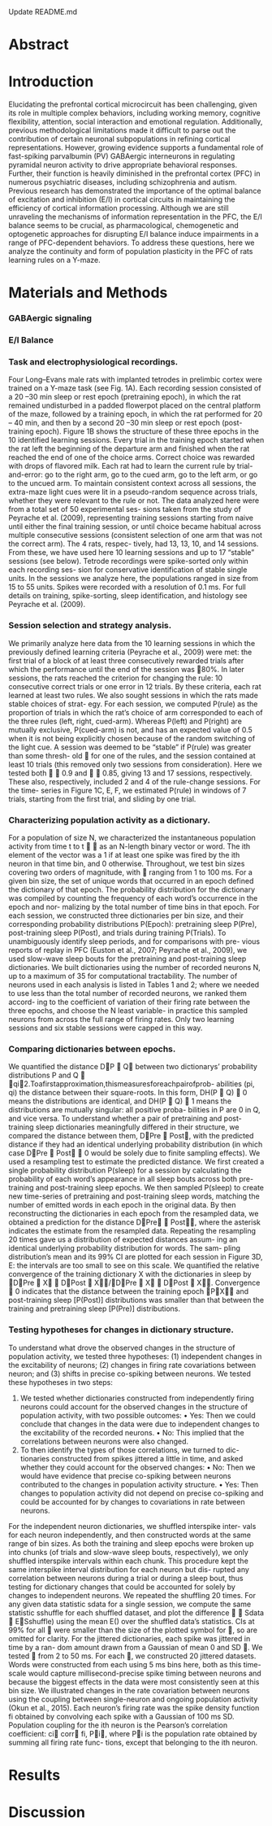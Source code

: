 Update README.md

# Abstract 
 
 
# Introduction

Elucidating the prefrontal cortical microcircuit has been challenging, given its role in multiple complex behaviors, including working memory, cognitive flexibility, attention, social interaction and emotional regulation. Additionally, previous methodological limitations made it difficult to parse out the contribution of certain neuronal subpopulations in refining cortical representations. However, growing evidence supports a fundamental role of fast-spiking parvalbumin (PV) GABAergic interneurons in regulating pyramidal neuron activity to drive appropriate behavioral responses. Further, their function is heavily diminished in the prefrontal cortex (PFC) in numerous psychiatric diseases, including schizophrenia and autism. Previous research has demonstrated the importance of the optimal balance of excitation and inhibition (E/I) in cortical circuits in maintaining the efficiency of cortical information processing. Although we are still unraveling the mechanisms of information representation in the PFC, the E/I balance seems to be crucial, as pharmacological, chemogenetic and optogenetic approaches for disrupting E/I balance induce impairments in a range of PFC-dependent behaviors. To address these questions, here we analyze the continuity and form of population plasticity in the PFC of rats learning rules on a Y-maze. 

 
# Materials and Methods

### GABAergic signaling

### E/I Balance


### Task and electrophysiological recordings. 
Four Long–Evans male rats with implanted tetrodes in prelimbic cortex were trained on a Y-maze task (see Fig. 1A). Each recording session consisted of a 20 –30 min sleep or rest epoch (pretraining epoch), in which the rat remained undisturbed in a padded flowerpot placed on the central platform of the maze, followed by a training epoch, in which the rat performed for 20 – 40 min, and then by a second 20 –30 min sleep or rest epoch (post-training epoch). Figure 1B shows the structure of these three epochs in the 10 identified learning sessions. Every trial in the training epoch started when the rat left the beginning of the departure arm and finished when the rat reached the end of one of the choice arms. Correct choice was rewarded with drops of flavored milk. Each rat had to learn the current rule by trial-and-error: go to the right arm, go to the cued arm, go to the left arm, or go to the uncued arm. To maintain consistent context across all sessions, the extra-maze light cues were lit in a pseudo-random sequence across trials, whether they were relevant to the rule or not.
The data analyzed here were from a total set of 50 experimental ses- sions taken from the study of Peyrache et al. (2009), representing training sessions starting from naive until either the final training session, or until choice became habitual across multiple consecutive sessions (consistent selection of one arm that was not the correct arm). The 4 rats, respec- tively, had 13, 13, 10, and 14 sessions. From these, we have used here 10 learning sessions and up to 17 “stable” sessions (see below). Tetrode recordings were spike-sorted only within each recording ses- sion for conservative identification of stable single units. In the sessions we analyze here, the populations ranged in size from 15 to 55 units. Spikes were recorded with a resolution of 0.1 ms. For full details on training, spike-sorting, sleep identification, and histology see Peyrache et al. (2009).

### Session selection and strategy analysis. 
We primarily analyze here data from the 10 learning sessions in which the previously defined learning criteria (Peyrache et al., 2009) were met: the first trial of a block of at least three consecutively rewarded trials after which the performance until the end of the session was 􏰀80%. In later sessions, the rats reached the criterion for changing the rule: 10 consecutive correct trials or one error in 12 trials. By these criteria, each rat learned at least two rules.
We also sought sessions in which the rats made stable choices of strat- egy. For each session, we computed P(rule) as the proportion of trials in which the rat’s choice of arm corresponded to each of the three rules (left, right, cued-arm). Whereas P(left) and P(right) are mutually exclusive, P(cued-arm) is not, and has an expected value of 0.5 when it is not being explicitly chosen because of the random switching of the light cue. A session was deemed to be “stable” if P(rule) was greater than some thresh- old 􏰍 for one of the rules, and the session contained at least 10 trials (this removed only two sessions from consideration). Here we tested both 􏰍 􏰁 0.9 and 􏰍 􏰁 0.85, giving 13 and 17 sessions, respectively. These also, respectively, included 2 and 4 of the rule-change sessions. For the time- series in Figure 1C, E, F, we estimated P(rule) in windows of 7 trials, starting from the first trial, and sliding by one trial.

### Characterizing population activity as a dictionary. 
For a population of size N, we characterized the instantaneous population activity from time t to t 􏰂 􏰎 as an N-length binary vector or word. The ith element of the vector was a 1 if at least one spike was fired by the ith neuron in that time bin, and 0 otherwise. Throughout, we test bin sizes covering two orders of magnitude, with 􏰎 ranging from 1 to 100 ms. For a given bin size, the set of unique words that occurred in an epoch defined the dictionary of that epoch. The probability distribution for the dictionary was compiled by counting the frequency of each word’s occurrence in the epoch and nor- malizing by the total number of time bins in that epoch.
For each session, we constructed three dictionaries per bin size, and their corresponding probability distributions P(Epoch): pretraining sleep P(Pre), post-training sleep P(Post), and trials during training P(Trials). To unambiguously identify sleep periods, and for comparisons with pre- vious reports of replay in PFC (Euston et al., 2007; Peyrache et al., 2009), we used slow-wave sleep bouts for the pretraining and post-training sleep dictionaries.
We built dictionaries using the number of recorded neurons N, up to a maximum of 35 for computational tractability. The number of neurons used in each analysis is listed in Tables 1 and 2; where we needed to use less than the total number of recorded neurons, we ranked them accord- ing to the coefficient of variation of their firing rate between the three epochs, and choose the N least variable- in practice this sampled neurons from across the full range of firing rates. Only two learning sessions and six stable sessions were capped in this way.

### Comparing dictionaries between epochs. 
We quantified the distance D􏰃P 􏰓 Q􏰄 between two dictionarys’ probability distributions P and Q 􏰈 􏰕qi􏰄2.Toafirstapproximation,thismeasuresforeachpairofprob- abilities (pi, qi) the distance between their square-roots. In this form, DH(P 􏰓 Q) 􏰁 0 means the distributions are identical, and DH(P 􏰓 Q) 􏰁 1 means the distributions are mutually singular: all positive proba- bilities in P are 0 in Q, and vice versa.
To understand whether a pair of pretraining and post-training sleep dictionaries meaningfully differed in their structure, we compared the distance between them, D􏰃Pre 􏰓 Post􏰄, with the predicted distance if they had an identical underlying probability distribution (in which case D􏰃Pre 􏰓 Post􏰄 􏰀 0 would be solely due to finite sampling effects). We used a resampling test to estimate the predicted distance. We first created a single probability distribution P(sleep) for a session by calculating the probability of each word’s appearance in all sleep bouts across both pre- training and post-training sleep epochs. We then sampled P(sleep) to create new time-series of pretraining and post-training sleep words, matching the number of emitted words in each epoch in the original data. By then reconstructing the dictionaries in each epoch from the resampled data, we obtained a prediction for the distance D􏰃Pre􏰗 􏰓 Post􏰗􏰄, where the asterisk indicates the estimate from the resampled data. Repeating the resampling 20 times gave us a distribution of expected distances assum- ing an identical underlying probability distribution for words. The sam- pling distribution’s mean and its 99% CI are plotted for each session in Figure 3D, E: the intervals are too small to see on this scale.
We quantified the relative convergence of the training dictionary X with the dictionaries in sleep by 􏰅D􏰃Pre 􏰓 X􏰄 􏰈 D􏰃Post 􏰓 X􏰄􏰆/􏰅D􏰃Pre 􏰓 X􏰄 􏰂 D􏰃Post 􏰓 X􏰄􏰆. Convergence 􏰀 0 indicates that the distance between the training epoch 􏰅P􏰃X􏰄􏰆 and post-training sleep [P(Post)] distributions was smaller than that between the training and pretraining sleep [P(Pre)] distributions.

### Testing hypotheses for changes in dictionary structure. 
To understand what drove the observed changes in the structure of population activity, we tested three hypotheses: (1) independent changes in the excitability of neurons; (2) changes in firing rate covariations between neuron; and (3) shifts in precise co-spiking between neurons. We tested these hypotheses in two steps:
1. We tested whether dictionaries constructed from independently firing neurons could account for the observed changes in the structure of population activity, with two possible outcomes:
• Yes: Then we could conclude that changes in the data were due to independent changes to the excitability of the recorded neurons.
• No: This implied that the correlations between neurons were also changed.
2. To then identify the types of those correlations, we turned to dic- tionaries constructed from spikes jittered a little in time, and asked whether they could account for the observed changes:
• No: Then we would have evidence that precise co-spiking between neurons contributed to the changes in population activity structure.
• Yes: Then changes to population activity did not depend on precise co-spiking and could be accounted for by changes to covariations in rate between neurons.

For the independent neuron dictionaries, we shuffled interspike inter- vals for each neuron independently, and then constructed words at the same range of bin sizes. As both the training and sleep epochs were broken up into chunks (of trials and slow-wave sleep bouts, respectively), we only shuffled interspike intervals within each chunk. This procedure kept the same interspike interval distribution for each neuron but dis- rupted any correlation between neurons during a trial or during a sleep bout, thus testing for dictionary changes that could be accounted for solely by changes to independent neurons. We repeated the shuffling 20 times.
For any given data statistic sdata for a single session, we compute the same statistic sshuffle for each shuffled dataset, and plot the difference 􏰎 􏰁 Sdata 􏰈 E􏰃Sshuffle) using the mean E() over the shuffled data’s statistics. CIs at 99% for all 􏰎 were smaller than the size of the plotted symbol for 􏰎, so are omitted for clarity.
For the jittered dictionaries, each spike was jittered in time by a ran- dom amount drawn from a Gaussian of mean 0 and SD 􏰏. We tested 􏰏 from 2 to 50 ms. For each 􏰏, we constructed 20 jittered datasets. Words were constructed from each using 5 ms bins here, both as this time-scale would capture millisecond-precise spike timing between neurons and because the biggest effects in the data were most consistently seen at this bin size.
We illustrated changes in the rate covariation between neurons using the coupling between single-neuron and ongoing population activity (Okun et al., 2015). Each neuron’s firing rate was the spike density function fi obtained by convolving each spike with a Gaussian of 100 ms SD. Population coupling for the ith neuron is the Pearson’s correlation coefficient: ci􏰁 corr􏰃 fi, P􏰇i􏰄, where P􏰇i is the population rate obtained by summing all firing rate func- tions, except that belonging to the ith neuron.


# Results




















# Discussion

